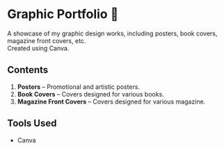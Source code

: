 # Graphic Portfolio 🎨

A showcase of my graphic design works, including posters, book covers, magazine front covers, etc.  
Created using Canva.

## Contents

1. **Posters** – Promotional and artistic posters.  
2. **Book Covers** – Covers designed for various books.
3. **Magazine Front Covers** – Covers designed for various magazine.

## Tools Used

- Canva
